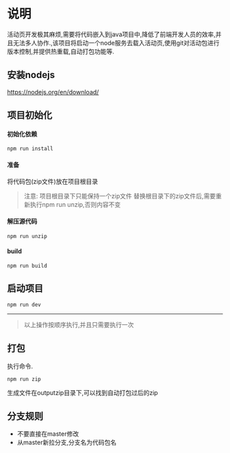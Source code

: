 # 说明
活动页开发极其麻烦,需要将代码嵌入到java项目中,降低了前端开发人员的效率,并且无法多人协作.,该项目将启动一个node服务去载入活动页,使用git对活动包进行版本控制,并提供热重载,自动打包功能等.

## 安装nodejs
https://nodejs.org/en/download/

## 项目初始化
#### 初始化依赖
```
npm run install
```

#### 准备
将代码包(zip文件)放在项目根目录

> 注意: 项目根目录下只能保持一个zip文件
> 替换根目录下的zip文件后,需要重新执行npm run unzip,否则内容不变

#### 解压源代码
```
npm run unzip
```

#### build
```
npm run build
```

## 启动项目
```
npm run dev
```

* * *

> 以上操作按顺序执行,并且只需要执行一次

## 打包
执行命令.
```
npm run zip
```
生成文件在outputzip目录下,可以找到自动打包过后的zip

## 分支规则

* 不要直接在master修改
* 从master新拉分支,分支名为代码包名




